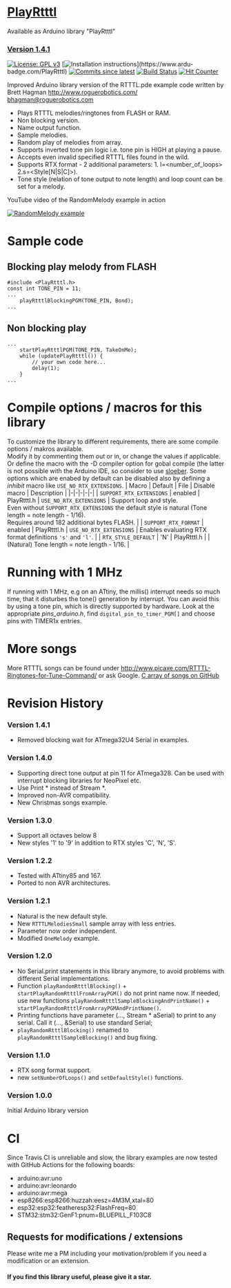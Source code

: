 # [PlayRtttl](https://github.com/ArminJo/PlayRtttl)
Available as Arduino library "PlayRtttl"

### [Version 1.4.1](https://github.com/ArminJo/PlayRtttl/releases)

[![License: GPL v3](https://img.shields.io/badge/License-GPLv3-blue.svg)](https://www.gnu.org/licenses/gpl-3.0)
[![Installation instructions](https://www.ardu-badge.com/badge/PlayRtttl.svg?)](https://www.ardu-badge.com/PlayRtttl)
[![Commits since latest](https://img.shields.io/github/commits-since/ArminJo/PlayRtttl/latest)](https://github.com/ArminJo/PlayRtttl/commits/master)
[![Build Status](https://github.com/ArminJo/PlayRtttl/workflows/LibraryBuild/badge.svg)](https://github.com/ArminJo/PlayRtttl/actions)
[![Hit Counter](https://hitcounter.pythonanywhere.com/count/tag.svg?url=https%3A%2F%2Fgithub.com%2FArminJo%2FPlayRtttl)](https://github.com/brentvollebregt/hit-counter)

Improved Arduino library version of the RTTTL.pde example code written by Brett Hagman http://www.roguerobotics.com/  bhagman@roguerobotics.com
 - Plays RTTTL melodies/ringtones from FLASH or RAM.
 - Non blocking version.
 - Name output function.
 - Sample melodies.
 - Random play of melodies from array.
 - Supports inverted tone pin logic i.e. tone pin is HIGH at playing a pause.
 - Accepts even invalid specified RTTTL files found in the wild.
 - Supports RTX format - 2 additional parameters: 1. l=<number_of_loops> 2.s=<Style[N|S|C]>).
 - Tone style (relation of tone output to note length) and loop count can be set for a melody.

YouTube video of the RandomMelody example in action

[![RandomMelody example](https://i.ytimg.com/vi/0n9_Fm3VP3w/hqdefault.jpg)](https://www.youtube.com/watch?v=0n9_Fm3VP3w)

# Sample code
## Blocking play melody from FLASH
```
#include <PlayRtttl.h>
const int TONE_PIN = 11;
...
    playRtttlBlockingPGM(TONE_PIN, Bond);
...

```
## Non blocking play

```
...
    startPlayRtttlPGM(TONE_PIN, TakeOnMe);
    while (updatePlayRtttl()) {
        // your own code here...
        delay(1);
    }
...
```

# Compile options / macros for this library
To customize the library to different requirements, there are some compile options / makros available.<br/>
Modify it by commenting them out or in, or change the values if applicable. Or define the macro with the -D compiler option for gobal compile (the latter is not possible with the Arduino IDE, so consider to use [sloeber](https://eclipse.baeyens.it).
Some options which are enabed by default can be disabled also by defining a *inhibit* macro like `USE_NO_RTX_EXTENSIONS`.
| Macro | Default | File | Disable macro | Description |
|-|-|-|-|-|
| `SUPPORT_RTX_EXTENSIONS` | enabled | PlayRtttl.h | `USE_NO_RTX_EXTENSIONS` | Support loop and style.<br/>Even without `SUPPORT_RTX_EXTENSIONS` the default style is natural (Tone length = note length - 1/16).<br/>Requires around 182 additional bytes FLASH. |
| `SUPPORT_RTX_FORMAT` | enabled | PlayRtttl.h | `USE_NO_RTX_EXTENSIONS` | Enables evaluating RTX format definitions `'s'` and `'l'`. |
| `RTX_STYLE_DEFAULT` | 'N' | PlayRtttl.h |  | (Natural) Tone length = note length - 1/16. |

# Running with 1 MHz
If running with 1 MHz, e.g on an ATtiny, the millis() interrupt needs so much time, that it disturbes the tone() generation by interrupt. You can avoid this by using a tone pin, which is directly supported by hardware. Look at the appropriate *pins_arduino.h*, find `digital_pin_to_timer_PGM[]` and choose pins with TIMER1x entries.

# More songs
More RTTTL songs can be found under http://www.picaxe.com/RTTTL-Ringtones-for-Tune-Command/ or ask Google.
[C array of songs on GitHub](https://github.com/granadaxronos/120-SONG_NOKIA_RTTTL_RINGTONE_PLAYER_FOR_ARDUINO_UNO/blob/master/RTTTL_PLAYER/songs.h)

# Revision History

### Version 1.4.1
- Removed blocking wait for ATmega32U4 Serial in examples.

### Version 1.4.0
- Supporting direct tone output at pin 11 for ATmega328. Can be used with interrupt blocking libraries for NeoPixel etc.
- Use Print * instead of Stream *.
- Improved non-AVR compatibility.
- New Christmas songs example.

### Version 1.3.0
- Support all octaves below 8
- New styles '1' to '9' in addition to RTX styles 'C', 'N', 'S'.

### Version 1.2.2
- Tested with ATtiny85 and 167.
- Ported to non AVR architectures.

### Version 1.2.1
- Natural is the new default style.
- New `RTTTLMelodiesSmall` sample array with less entries.
- Parameter now order independent.
- Modified `OneMelody` example.

### Version 1.2.0
- No Serial.print statements in this library anymore, to avoid problems with different Serial implementations.
- Function `playRandomRtttlBlocking()` + `startPlayRandomRtttlFromArrayPGM()` do not print name now. If needed, use new functions `playRandomRtttlSampleBlockingAndPrintName()` + `startPlayRandomRtttlFromArrayPGMAndPrintName()`.
- Printing functions have parameter (..., Stream * aSerial) to print to any serial. Call it (..., &Serial) to use standard Serial;
- `playRandomRtttlBlocking()` renamed to `playRandomRtttlSampleBlocking()` and bug fixing.

### Version 1.1.0
- RTX song format support.
- new `setNumberOfLoops()` and `setDefaultStyle()` functions.

### Version 1.0.0
Initial Arduino library version

# CI
Since Travis CI is unreliable and slow, the library examples are now tested with GitHub Actions for the following boards:

- arduino:avr:uno
- arduino:avr:leonardo
- arduino:avr:mega
- esp8266:esp8266:huzzah:eesz=4M3M,xtal=80
- esp32:esp32:featheresp32:FlashFreq=80
- STM32:stm32:GenF1:pnum=BLUEPILL_F103C8

## Requests for modifications / extensions
Please write me a PM including your motivation/problem if you need a modification or an extension.

#### If you find this library useful, please give it a star.
